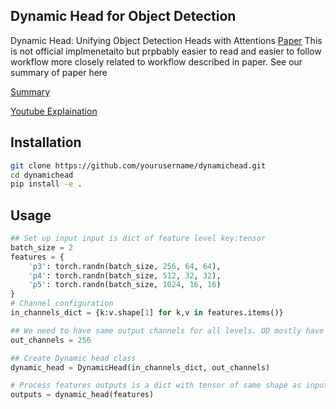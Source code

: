 
## Dynamic Head for Object Detection

Dynamic Head: Unifying Object Detection Heads with Attentions  [Paper](https://arxiv.org/pdf/2106.08322)
This is not official implmenetaito but prpbably easier to read and easier to follow workflow more closely related to workflow described in paper. See our summary of paper here 

[Summary](https://github.com/Asad-Ismail/Paper-Summaries/tree/main/ImageOD)

[Youtube Explaination](https://www.youtube.com/watch?v=LLbJIzAMmCM)

## Installation

```bash
git clone https://github.com/yourusername/dynamichead.git
cd dynamichead
pip install -e .
```

## Usage

```python
## Set up input input is dict of feature level key:tensor
batch_size = 2
features = {
    'p3': torch.randn(batch_size, 256, 64, 64),
    'p4': torch.randn(batch_size, 512, 32, 32),
    'p5': torch.randn(batch_size, 1024, 16, 16)
}
# Channel configuration
in_channels_dict = {k:v.shape[1] for k,v in features.items()}

## We need to have same output channels for all levels. OD mostly have that but to make sure 
out_channels = 256

## Create Dynamic head class
dynamic_head = DynamicHead(in_channels_dict, out_channels)

# Process features outputs is a dict with tensor of same shape as input dict
outputs = dynamic_head(features)
```
